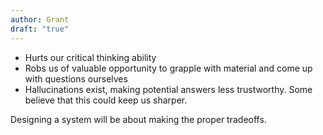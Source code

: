 ```yaml
---
author: Grant
draft: "true"
---
```

- Hurts our critical thinking ability
- Robs us of valuable opportunity to grapple with material and come up with questions ourselves
- Hallucinations exist, making potential answers less trustworthy. Some believe that this could keep us sharper.

Designing a system will be about making the proper tradeoffs.